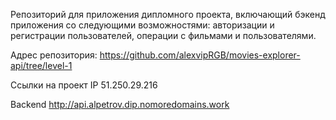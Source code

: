Репозиторий для приложения дипломного проекта, включающий бэкенд приложения со следующими возможностями: авторизации и регистрации пользователей, операции с фильмами и пользователями.

Адрес репозитория: https://github.com/alexvipRGB/movies-explorer-api/tree/level-1

Ссылки на проект
IP 51.250.29.216

Backend http://api.alpetrov.dip.nomoredomains.work
